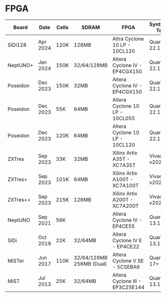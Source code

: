 # FPGA

| Board    | Date     | Cells | SDRAM                        | FPGA                            | Synthesis Tool | Links                                                                                                                                                                                                 |
|----------|----------|-------|------------------------------|---------------------------------|----------------|-------------------------------------------------------------------------------------------------------------------------------------------------------------------------------------------------------|
| SiDi128  | Apr 2024 | 120K  | 128MB                        | Altra Cyclone 10 LP - 10CL120   | Quartus 22.1   | [Wiki](https://github.com/ManuFerHi/SiDi-FPGA/wiki)                                                                                                                                                   |
| NeptUNO+ | Jan 2024 | 150K  | 32/64/128MB                  | Altera Cyclone IV - EP4CGX150   | Quartus 22.1   | [Wiki](https://github.com/neptunoplus/Binaries/wiki/Neptunoplus)                                                                                                                                      |
| Poseidon | Dec 2023 | 150K  | 32MB                         | Altera Cyclone IV - EP4CGX150   | Quartus 22.1   | [GitHub](https://github.com/ManuFerHi/Poseidon)                                                                                                                                                       |
| Poseidon | Dec 2023 | 55K   | 64MB                         | Altera Cyclone 10 LP - 10CL055  | Quartus 22.1   | [GitHub](https://github.com/ManuFerHi/Poseidon)                                                                                                                                                       |
| Poseidon | Dec 2023 | 120K  | 64MB                         | Altera Cyclone 10 LP - 10CL120  | Quartus 22.1   | [GitHub](https://github.com/ManuFerHi/Poseidon)                                                                                                                                                       |
| ZXTres   | Sep 2023 | 33K   | 32MB                         | Xilinx Artix A35T - XC7A35T     | Vivado v2023.1 | [Wiki](https://github.com/zxtres/wiki/wiki)                                                                                                                                                           |
| ZXTres+  | Sep 2023 | 101K  | 64MB                         | Xilinx Artix A100T - XC7A100T   | Vivado v2023.1 | [Wiki](https://github.com/zxtres/wiki/wiki)                                                                                                                                                           |
| ZXTres++ | Sep 2023 | 215K  | 128MB                        | Xilinx Artix A200T - XC7A200T   | Vivado v2023.1 | [Wiki](https://github.com/zxtres/wiki/wiki)                                                                                                                                                           |
| NeptUNO  | Sep 2021 | 56K   |                              | Altera Cyclone IV - EP4CE55     | Quartus 13.1   | [Wiki](https://github.com/neptuno-fpga/Binaries/wiki)</br>[GitHub](https://github.com/neptuno-fpga/)                                                                                                  |
| SiDi     | Oct 2019 | 22K   | 32/64MB                      | Altera Cyclone IV E - EP4CE22   | Quartus 13.1   | [Wiki](https://github.com/ManuFerHi/SiDi-FPGA/wiki)</br>[GitHub](https://github.com/ManuFerHi/SiDi-FPGA)                                                                                              |
| MiSTer   | Jun 2017 | 110K  | 32/64/128MB</br>256MB (Dual) | Altera Cyclone V SE - 5CSEBA6   | Quartus  17+   | [Wiki](https://github.com/MiSTer-devel/Wiki_MiSTer/wiki)</br>[GitHub](https://github.com/mister-devel)                                                                                                |
| MiST     | Jul 2013 | 25K   | 32/64MB                      | Altera Cyclone III - EP3C25E144 | Quartus 13.1   | [Wiki](https://github.com/mist-devel/mist-board/wiki)</br>[GitHub](https://github.com/mist-devel)</br>[Schematics](https://raw.githubusercontent.com/wiki/mist-devel/mist-board/mist13_schematic.pdf) |
